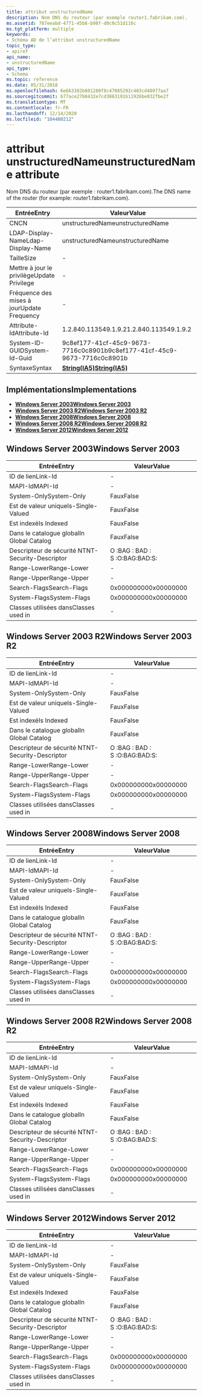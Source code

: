 ```yaml
---
title: attribut unstructuredName
description: Nom DNS du routeur (par exemple router1.fabrikam.com).
ms.assetid: 787eeabd-4771-45b8-b98f-d0c0c51d116c
ms.tgt_platform: multiple
keywords:
- Schéma AD de l’attribut unstructuredName
topic_type:
- apiref
api_name:
- unstructuredName
api_type:
- Schema
ms.topic: reference
ms.date: 05/31/2018
ms.openlocfilehash: 6e663382b801280f8c47085292c403cd48977aa7
ms.sourcegitcommit: b77ace27b0432e7cd3863191b11926be032fbe2f
ms.translationtype: MT
ms.contentlocale: fr-FR
ms.lasthandoff: 12/14/2020
ms.locfileid: "104480212"
---
```

# <a name="unstructuredname-attribute"></a><span data-ttu-id="19e21-104">attribut unstructuredName</span><span class="sxs-lookup"><span data-stu-id="19e21-104">unstructuredName attribute</span></span>

<span data-ttu-id="19e21-105">Nom DNS du routeur (par exemple : router1.fabrikam.com).</span><span class="sxs-lookup"><span data-stu-id="19e21-105">The DNS name of the router (for example: router1.fabrikam.com).</span></span>



| <span data-ttu-id="19e21-106">Entrée</span><span class="sxs-lookup"><span data-stu-id="19e21-106">Entry</span></span> | <span data-ttu-id="19e21-107">Valeur</span><span class="sxs-lookup"><span data-stu-id="19e21-107">Value</span></span> |
|-------------------|--------------------------------------|
| <span data-ttu-id="19e21-108">CN</span><span class="sxs-lookup"><span data-stu-id="19e21-108">CN</span></span>                | <span data-ttu-id="19e21-109">unstructuredName</span><span class="sxs-lookup"><span data-stu-id="19e21-109">unstructuredName</span></span>                     |
| <span data-ttu-id="19e21-110">LDAP-Display-Name</span><span class="sxs-lookup"><span data-stu-id="19e21-110">Ldap-Display-Name</span></span> | <span data-ttu-id="19e21-111">unstructuredName</span><span class="sxs-lookup"><span data-stu-id="19e21-111">unstructuredName</span></span>                     |
| <span data-ttu-id="19e21-112">Taille</span><span class="sxs-lookup"><span data-stu-id="19e21-112">Size</span></span>              | \-                                   |
| <span data-ttu-id="19e21-113">Mettre à jour le privilège</span><span class="sxs-lookup"><span data-stu-id="19e21-113">Update Privilege</span></span>  | \-                                   |
| <span data-ttu-id="19e21-114">Fréquence des mises à jour</span><span class="sxs-lookup"><span data-stu-id="19e21-114">Update Frequency</span></span>  | \-                                   |
| <span data-ttu-id="19e21-115">Attribute-Id</span><span class="sxs-lookup"><span data-stu-id="19e21-115">Attribute-Id</span></span>      | <span data-ttu-id="19e21-116">1.2.840.113549.1.9.2</span><span class="sxs-lookup"><span data-stu-id="19e21-116">1.2.840.113549.1.9.2</span></span>                 |
| <span data-ttu-id="19e21-117">System-ID-GUID</span><span class="sxs-lookup"><span data-stu-id="19e21-117">System-Id-Guid</span></span>    | <span data-ttu-id="19e21-118">9c8ef177-41cf-45c9-9673-7716c0c8901b</span><span class="sxs-lookup"><span data-stu-id="19e21-118">9c8ef177-41cf-45c9-9673-7716c0c8901b</span></span> |
| <span data-ttu-id="19e21-119">Syntaxe</span><span class="sxs-lookup"><span data-stu-id="19e21-119">Syntax</span></span>            | [<span data-ttu-id="19e21-120">**String(IA5)**</span><span class="sxs-lookup"><span data-stu-id="19e21-120">**String(IA5)**</span></span>](s-string-ia5.md)  |



## <a name="implementations"></a><span data-ttu-id="19e21-121">Implémentations</span><span class="sxs-lookup"><span data-stu-id="19e21-121">Implementations</span></span>

-   [<span data-ttu-id="19e21-122">**Windows Server 2003**</span><span class="sxs-lookup"><span data-stu-id="19e21-122">**Windows Server 2003**</span></span>](#windows-server-2003)
-   [<span data-ttu-id="19e21-123">**Windows Server 2003 R2**</span><span class="sxs-lookup"><span data-stu-id="19e21-123">**Windows Server 2003 R2**</span></span>](#windows-server-2003-r2)
-   [<span data-ttu-id="19e21-124">**Windows Server 2008**</span><span class="sxs-lookup"><span data-stu-id="19e21-124">**Windows Server 2008**</span></span>](#windows-server-2008)
-   [<span data-ttu-id="19e21-125">**Windows Server 2008 R2**</span><span class="sxs-lookup"><span data-stu-id="19e21-125">**Windows Server 2008 R2**</span></span>](#windows-server-2008-r2)
-   [<span data-ttu-id="19e21-126">**Windows Server 2012**</span><span class="sxs-lookup"><span data-stu-id="19e21-126">**Windows Server 2012**</span></span>](#windows-server-2012)

## <a name="windows-server-2003"></a><span data-ttu-id="19e21-127">Windows Server 2003</span><span class="sxs-lookup"><span data-stu-id="19e21-127">Windows Server 2003</span></span>



| <span data-ttu-id="19e21-128">Entrée</span><span class="sxs-lookup"><span data-stu-id="19e21-128">Entry</span></span> | <span data-ttu-id="19e21-129">Valeur</span><span class="sxs-lookup"><span data-stu-id="19e21-129">Value</span></span> |
|------------------------|--------------|
| <span data-ttu-id="19e21-130">ID de lien</span><span class="sxs-lookup"><span data-stu-id="19e21-130">Link-Id</span></span>                | \-           |
| <span data-ttu-id="19e21-131">MAPI-Id</span><span class="sxs-lookup"><span data-stu-id="19e21-131">MAPI-Id</span></span>                | \-           |
| <span data-ttu-id="19e21-132">System-Only</span><span class="sxs-lookup"><span data-stu-id="19e21-132">System-Only</span></span>            | <span data-ttu-id="19e21-133">Faux</span><span class="sxs-lookup"><span data-stu-id="19e21-133">False</span></span>        |
| <span data-ttu-id="19e21-134">Est de valeur unique</span><span class="sxs-lookup"><span data-stu-id="19e21-134">Is-Single-Valued</span></span>       | <span data-ttu-id="19e21-135">Faux</span><span class="sxs-lookup"><span data-stu-id="19e21-135">False</span></span>        |
| <span data-ttu-id="19e21-136">Est indexé</span><span class="sxs-lookup"><span data-stu-id="19e21-136">Is Indexed</span></span>             | <span data-ttu-id="19e21-137">Faux</span><span class="sxs-lookup"><span data-stu-id="19e21-137">False</span></span>        |
| <span data-ttu-id="19e21-138">Dans le catalogue global</span><span class="sxs-lookup"><span data-stu-id="19e21-138">In Global Catalog</span></span>      | <span data-ttu-id="19e21-139">Faux</span><span class="sxs-lookup"><span data-stu-id="19e21-139">False</span></span>        |
| <span data-ttu-id="19e21-140">Descripteur de sécurité NT</span><span class="sxs-lookup"><span data-stu-id="19e21-140">NT-Security-Descriptor</span></span> | <span data-ttu-id="19e21-141">O :BAG : BAD : S :</span><span class="sxs-lookup"><span data-stu-id="19e21-141">O:BAG:BAD:S:</span></span> |
| <span data-ttu-id="19e21-142">Range-Lower</span><span class="sxs-lookup"><span data-stu-id="19e21-142">Range-Lower</span></span>            | \-           |
| <span data-ttu-id="19e21-143">Range-Upper</span><span class="sxs-lookup"><span data-stu-id="19e21-143">Range-Upper</span></span>            | \-           |
| <span data-ttu-id="19e21-144">Search-Flags</span><span class="sxs-lookup"><span data-stu-id="19e21-144">Search-Flags</span></span>           | <span data-ttu-id="19e21-145">0x00000000</span><span class="sxs-lookup"><span data-stu-id="19e21-145">0x00000000</span></span>   |
| <span data-ttu-id="19e21-146">System-Flags</span><span class="sxs-lookup"><span data-stu-id="19e21-146">System-Flags</span></span>           | <span data-ttu-id="19e21-147">0x00000000</span><span class="sxs-lookup"><span data-stu-id="19e21-147">0x00000000</span></span>   |
| <span data-ttu-id="19e21-148">Classes utilisées dans</span><span class="sxs-lookup"><span data-stu-id="19e21-148">Classes used in</span></span>        | \-           |



## <a name="windows-server-2003-r2"></a><span data-ttu-id="19e21-149">Windows Server 2003 R2</span><span class="sxs-lookup"><span data-stu-id="19e21-149">Windows Server 2003 R2</span></span>



| <span data-ttu-id="19e21-150">Entrée</span><span class="sxs-lookup"><span data-stu-id="19e21-150">Entry</span></span> | <span data-ttu-id="19e21-151">Valeur</span><span class="sxs-lookup"><span data-stu-id="19e21-151">Value</span></span> |
|------------------------|--------------|
| <span data-ttu-id="19e21-152">ID de lien</span><span class="sxs-lookup"><span data-stu-id="19e21-152">Link-Id</span></span>                | \-           |
| <span data-ttu-id="19e21-153">MAPI-Id</span><span class="sxs-lookup"><span data-stu-id="19e21-153">MAPI-Id</span></span>                | \-           |
| <span data-ttu-id="19e21-154">System-Only</span><span class="sxs-lookup"><span data-stu-id="19e21-154">System-Only</span></span>            | <span data-ttu-id="19e21-155">Faux</span><span class="sxs-lookup"><span data-stu-id="19e21-155">False</span></span>        |
| <span data-ttu-id="19e21-156">Est de valeur unique</span><span class="sxs-lookup"><span data-stu-id="19e21-156">Is-Single-Valued</span></span>       | <span data-ttu-id="19e21-157">Faux</span><span class="sxs-lookup"><span data-stu-id="19e21-157">False</span></span>        |
| <span data-ttu-id="19e21-158">Est indexé</span><span class="sxs-lookup"><span data-stu-id="19e21-158">Is Indexed</span></span>             | <span data-ttu-id="19e21-159">Faux</span><span class="sxs-lookup"><span data-stu-id="19e21-159">False</span></span>        |
| <span data-ttu-id="19e21-160">Dans le catalogue global</span><span class="sxs-lookup"><span data-stu-id="19e21-160">In Global Catalog</span></span>      | <span data-ttu-id="19e21-161">Faux</span><span class="sxs-lookup"><span data-stu-id="19e21-161">False</span></span>        |
| <span data-ttu-id="19e21-162">Descripteur de sécurité NT</span><span class="sxs-lookup"><span data-stu-id="19e21-162">NT-Security-Descriptor</span></span> | <span data-ttu-id="19e21-163">O :BAG : BAD : S :</span><span class="sxs-lookup"><span data-stu-id="19e21-163">O:BAG:BAD:S:</span></span> |
| <span data-ttu-id="19e21-164">Range-Lower</span><span class="sxs-lookup"><span data-stu-id="19e21-164">Range-Lower</span></span>            | \-           |
| <span data-ttu-id="19e21-165">Range-Upper</span><span class="sxs-lookup"><span data-stu-id="19e21-165">Range-Upper</span></span>            | \-           |
| <span data-ttu-id="19e21-166">Search-Flags</span><span class="sxs-lookup"><span data-stu-id="19e21-166">Search-Flags</span></span>           | <span data-ttu-id="19e21-167">0x00000000</span><span class="sxs-lookup"><span data-stu-id="19e21-167">0x00000000</span></span>   |
| <span data-ttu-id="19e21-168">System-Flags</span><span class="sxs-lookup"><span data-stu-id="19e21-168">System-Flags</span></span>           | <span data-ttu-id="19e21-169">0x00000000</span><span class="sxs-lookup"><span data-stu-id="19e21-169">0x00000000</span></span>   |
| <span data-ttu-id="19e21-170">Classes utilisées dans</span><span class="sxs-lookup"><span data-stu-id="19e21-170">Classes used in</span></span>        | \-           |



## <a name="windows-server-2008"></a><span data-ttu-id="19e21-171">Windows Server 2008</span><span class="sxs-lookup"><span data-stu-id="19e21-171">Windows Server 2008</span></span>



| <span data-ttu-id="19e21-172">Entrée</span><span class="sxs-lookup"><span data-stu-id="19e21-172">Entry</span></span> | <span data-ttu-id="19e21-173">Valeur</span><span class="sxs-lookup"><span data-stu-id="19e21-173">Value</span></span> |
|------------------------|--------------|
| <span data-ttu-id="19e21-174">ID de lien</span><span class="sxs-lookup"><span data-stu-id="19e21-174">Link-Id</span></span>                | \-           |
| <span data-ttu-id="19e21-175">MAPI-Id</span><span class="sxs-lookup"><span data-stu-id="19e21-175">MAPI-Id</span></span>                | \-           |
| <span data-ttu-id="19e21-176">System-Only</span><span class="sxs-lookup"><span data-stu-id="19e21-176">System-Only</span></span>            | <span data-ttu-id="19e21-177">Faux</span><span class="sxs-lookup"><span data-stu-id="19e21-177">False</span></span>        |
| <span data-ttu-id="19e21-178">Est de valeur unique</span><span class="sxs-lookup"><span data-stu-id="19e21-178">Is-Single-Valued</span></span>       | <span data-ttu-id="19e21-179">Faux</span><span class="sxs-lookup"><span data-stu-id="19e21-179">False</span></span>        |
| <span data-ttu-id="19e21-180">Est indexé</span><span class="sxs-lookup"><span data-stu-id="19e21-180">Is Indexed</span></span>             | <span data-ttu-id="19e21-181">Faux</span><span class="sxs-lookup"><span data-stu-id="19e21-181">False</span></span>        |
| <span data-ttu-id="19e21-182">Dans le catalogue global</span><span class="sxs-lookup"><span data-stu-id="19e21-182">In Global Catalog</span></span>      | <span data-ttu-id="19e21-183">Faux</span><span class="sxs-lookup"><span data-stu-id="19e21-183">False</span></span>        |
| <span data-ttu-id="19e21-184">Descripteur de sécurité NT</span><span class="sxs-lookup"><span data-stu-id="19e21-184">NT-Security-Descriptor</span></span> | <span data-ttu-id="19e21-185">O :BAG : BAD : S :</span><span class="sxs-lookup"><span data-stu-id="19e21-185">O:BAG:BAD:S:</span></span> |
| <span data-ttu-id="19e21-186">Range-Lower</span><span class="sxs-lookup"><span data-stu-id="19e21-186">Range-Lower</span></span>            | \-           |
| <span data-ttu-id="19e21-187">Range-Upper</span><span class="sxs-lookup"><span data-stu-id="19e21-187">Range-Upper</span></span>            | \-           |
| <span data-ttu-id="19e21-188">Search-Flags</span><span class="sxs-lookup"><span data-stu-id="19e21-188">Search-Flags</span></span>           | <span data-ttu-id="19e21-189">0x00000000</span><span class="sxs-lookup"><span data-stu-id="19e21-189">0x00000000</span></span>   |
| <span data-ttu-id="19e21-190">System-Flags</span><span class="sxs-lookup"><span data-stu-id="19e21-190">System-Flags</span></span>           | <span data-ttu-id="19e21-191">0x00000000</span><span class="sxs-lookup"><span data-stu-id="19e21-191">0x00000000</span></span>   |
| <span data-ttu-id="19e21-192">Classes utilisées dans</span><span class="sxs-lookup"><span data-stu-id="19e21-192">Classes used in</span></span>        | \-           |



## <a name="windows-server-2008-r2"></a><span data-ttu-id="19e21-193">Windows Server 2008 R2</span><span class="sxs-lookup"><span data-stu-id="19e21-193">Windows Server 2008 R2</span></span>



| <span data-ttu-id="19e21-194">Entrée</span><span class="sxs-lookup"><span data-stu-id="19e21-194">Entry</span></span> | <span data-ttu-id="19e21-195">Valeur</span><span class="sxs-lookup"><span data-stu-id="19e21-195">Value</span></span> |
|------------------------|--------------|
| <span data-ttu-id="19e21-196">ID de lien</span><span class="sxs-lookup"><span data-stu-id="19e21-196">Link-Id</span></span>                | \-           |
| <span data-ttu-id="19e21-197">MAPI-Id</span><span class="sxs-lookup"><span data-stu-id="19e21-197">MAPI-Id</span></span>                | \-           |
| <span data-ttu-id="19e21-198">System-Only</span><span class="sxs-lookup"><span data-stu-id="19e21-198">System-Only</span></span>            | <span data-ttu-id="19e21-199">Faux</span><span class="sxs-lookup"><span data-stu-id="19e21-199">False</span></span>        |
| <span data-ttu-id="19e21-200">Est de valeur unique</span><span class="sxs-lookup"><span data-stu-id="19e21-200">Is-Single-Valued</span></span>       | <span data-ttu-id="19e21-201">Faux</span><span class="sxs-lookup"><span data-stu-id="19e21-201">False</span></span>        |
| <span data-ttu-id="19e21-202">Est indexé</span><span class="sxs-lookup"><span data-stu-id="19e21-202">Is Indexed</span></span>             | <span data-ttu-id="19e21-203">Faux</span><span class="sxs-lookup"><span data-stu-id="19e21-203">False</span></span>        |
| <span data-ttu-id="19e21-204">Dans le catalogue global</span><span class="sxs-lookup"><span data-stu-id="19e21-204">In Global Catalog</span></span>      | <span data-ttu-id="19e21-205">Faux</span><span class="sxs-lookup"><span data-stu-id="19e21-205">False</span></span>        |
| <span data-ttu-id="19e21-206">Descripteur de sécurité NT</span><span class="sxs-lookup"><span data-stu-id="19e21-206">NT-Security-Descriptor</span></span> | <span data-ttu-id="19e21-207">O :BAG : BAD : S :</span><span class="sxs-lookup"><span data-stu-id="19e21-207">O:BAG:BAD:S:</span></span> |
| <span data-ttu-id="19e21-208">Range-Lower</span><span class="sxs-lookup"><span data-stu-id="19e21-208">Range-Lower</span></span>            | \-           |
| <span data-ttu-id="19e21-209">Range-Upper</span><span class="sxs-lookup"><span data-stu-id="19e21-209">Range-Upper</span></span>            | \-           |
| <span data-ttu-id="19e21-210">Search-Flags</span><span class="sxs-lookup"><span data-stu-id="19e21-210">Search-Flags</span></span>           | <span data-ttu-id="19e21-211">0x00000000</span><span class="sxs-lookup"><span data-stu-id="19e21-211">0x00000000</span></span>   |
| <span data-ttu-id="19e21-212">System-Flags</span><span class="sxs-lookup"><span data-stu-id="19e21-212">System-Flags</span></span>           | <span data-ttu-id="19e21-213">0x00000000</span><span class="sxs-lookup"><span data-stu-id="19e21-213">0x00000000</span></span>   |
| <span data-ttu-id="19e21-214">Classes utilisées dans</span><span class="sxs-lookup"><span data-stu-id="19e21-214">Classes used in</span></span>        | \-           |



## <a name="windows-server-2012"></a><span data-ttu-id="19e21-215">Windows Server 2012</span><span class="sxs-lookup"><span data-stu-id="19e21-215">Windows Server 2012</span></span>



| <span data-ttu-id="19e21-216">Entrée</span><span class="sxs-lookup"><span data-stu-id="19e21-216">Entry</span></span> | <span data-ttu-id="19e21-217">Valeur</span><span class="sxs-lookup"><span data-stu-id="19e21-217">Value</span></span> |
|------------------------|--------------|
| <span data-ttu-id="19e21-218">ID de lien</span><span class="sxs-lookup"><span data-stu-id="19e21-218">Link-Id</span></span>                | \-           |
| <span data-ttu-id="19e21-219">MAPI-Id</span><span class="sxs-lookup"><span data-stu-id="19e21-219">MAPI-Id</span></span>                | \-           |
| <span data-ttu-id="19e21-220">System-Only</span><span class="sxs-lookup"><span data-stu-id="19e21-220">System-Only</span></span>            | <span data-ttu-id="19e21-221">Faux</span><span class="sxs-lookup"><span data-stu-id="19e21-221">False</span></span>        |
| <span data-ttu-id="19e21-222">Est de valeur unique</span><span class="sxs-lookup"><span data-stu-id="19e21-222">Is-Single-Valued</span></span>       | <span data-ttu-id="19e21-223">Faux</span><span class="sxs-lookup"><span data-stu-id="19e21-223">False</span></span>        |
| <span data-ttu-id="19e21-224">Est indexé</span><span class="sxs-lookup"><span data-stu-id="19e21-224">Is Indexed</span></span>             | <span data-ttu-id="19e21-225">Faux</span><span class="sxs-lookup"><span data-stu-id="19e21-225">False</span></span>        |
| <span data-ttu-id="19e21-226">Dans le catalogue global</span><span class="sxs-lookup"><span data-stu-id="19e21-226">In Global Catalog</span></span>      | <span data-ttu-id="19e21-227">Faux</span><span class="sxs-lookup"><span data-stu-id="19e21-227">False</span></span>        |
| <span data-ttu-id="19e21-228">Descripteur de sécurité NT</span><span class="sxs-lookup"><span data-stu-id="19e21-228">NT-Security-Descriptor</span></span> | <span data-ttu-id="19e21-229">O :BAG : BAD : S :</span><span class="sxs-lookup"><span data-stu-id="19e21-229">O:BAG:BAD:S:</span></span> |
| <span data-ttu-id="19e21-230">Range-Lower</span><span class="sxs-lookup"><span data-stu-id="19e21-230">Range-Lower</span></span>            | \-           |
| <span data-ttu-id="19e21-231">Range-Upper</span><span class="sxs-lookup"><span data-stu-id="19e21-231">Range-Upper</span></span>            | \-           |
| <span data-ttu-id="19e21-232">Search-Flags</span><span class="sxs-lookup"><span data-stu-id="19e21-232">Search-Flags</span></span>           | <span data-ttu-id="19e21-233">0x00000000</span><span class="sxs-lookup"><span data-stu-id="19e21-233">0x00000000</span></span>   |
| <span data-ttu-id="19e21-234">System-Flags</span><span class="sxs-lookup"><span data-stu-id="19e21-234">System-Flags</span></span>           | <span data-ttu-id="19e21-235">0x00000000</span><span class="sxs-lookup"><span data-stu-id="19e21-235">0x00000000</span></span>   |
| <span data-ttu-id="19e21-236">Classes utilisées dans</span><span class="sxs-lookup"><span data-stu-id="19e21-236">Classes used in</span></span>        | \-           |



 

 




